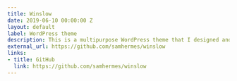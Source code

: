 ```yaml
---
title: Winslow
date: 2019-06-10 00:00:00 Z
layout: default
label: WordPress theme
description: This is a multipurpose WordPress theme that I designed and developed. It's highly customizable and is intended to work seamlessly with the new block editor.
external_url: https://github.com/samhermes/winslow
links:
- title: GitHub
  link: https://github.com/samhermes/winslow
---
```


